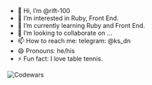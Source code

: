 - 👋 Hi, I’m @rift-100
- 👀 I’m interested in Ruby, Front End.
- 🌱 I’m currently learning Ruby and Front End.
- 💞️ I’m looking to collaborate on ...
- 📫 How to reach me: telegram: @ks_dn
- 😄 Pronouns: he/his
- ⚡ Fun fact: I love table tennis.

<!---
rift-100/rift-100 is a ✨ special ✨ repository because its `README.md` (this file) appears on your GitHub profile.
You can click the Preview link to take a look at your changes.
--->

![Codewars](https://github.r2v.ch/codewars?user=rsschool_b504a77e71f71f25&stroke=blue)

